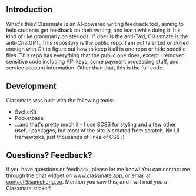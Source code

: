 ## Introduction
What's this? Classmate is an AI-powered writing feedback tool, aiming to help students get feedback on their writing, and learn while doing it. It's kind of like grammarly on steriods. If Uber is the anti-Taxi, Classmate is the anti-ChatGPT. This repository is the public repo. I am not talented or skilled enough with Git to figure out how to keep it all in one repo or hide specific files. This repo has everything that the public one does, except I removed sensitive code including API keys, some payment processing stuff, and service account information. Other than that, this is the full code.

## Development
Classmate was built with the following tools:
- SvelteKit
- Pocketbase
- ...and that's pretty much it - I use SCSS for styling and a few other useful packages, but most of the site is created from scratch. No UI frameworks, just thousands of lines of CSS :)

## Questions? Feedback?
If you have questions or feedback, please let me know! You can contact me through the chat widget on www.classmate.app, or email at contact@samcheng.co. Mention you saw this, and I will mail you a Classmate sticker!
